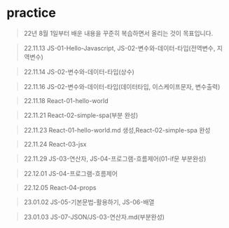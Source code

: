 # practice
>22년 8월 1일부터 배운 내용을 꾸준히 복습하면서 올리는 것이 목표입니다.

>22.11.13 JS-01-Hello-Javascript, JS-02-변수와-데이터-타입(전역변수, 지역변수)

>22.11.14 JS-02-변수와-데이터-타입(상수)

>22.11.16 JS-02-변수와-데이터-타입(데이터타입, 이스케이프문자, 변수출력)

>22.11.18 React-01-hello-world

>22.11.21 React-02-simple-spa(부분 완성)

>22.11.23 React-01-hello-world.md 생성,React-02-simple-spa 완성

>22.11.24 React-03-jsx

>22.11.29 JS-03-연산자, JS-04-프로그램-흐름제어(01-if문 부분완성)

>22.12.01 JS-04-프로그램-흐름제어

>22.12.05 React-04-props

>23.01.02 JS-05-기본문법-활용하기, JS-06-배열

>23.01.03 JS-07-JSON/JS-03-연산자.md(부분완성)
